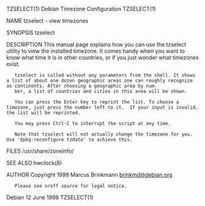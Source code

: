 TZSELECT(1)                                                                          Debian Timezone Configuration                                                                         TZSELECT(1)

NAME
       tzselect - view timezones

SYNOPSIS
       tzselect

DESCRIPTION
       This  manual  page explains how you can use the tzselect utility to view the installed timezone. It comes handy when you want to know what time it is in other countries, or if you just wonder
       what timezones exist.

       tzselect is called without any parameters from the shell. It shows a list of about one dozen geographic areas one can roughly recognize as continents. After choosing a geographic area by num‐
       ber, a list of countries and cities in this area will be shown.

       You can press the Enter key to reprint the list. To choose a timezone, just press the number left to it.  If your input is invalid, the list will be reprinted.

       You may press Ctrl-C to interrupt the script at any time.

       Note that tzselect will not actually change the timezone for you. Use 'dpkg-reconfigure tzdata' to achieve this.

FILES
       /usr/share/zoneinfo/

SEE ALSO
       hwclock(8)

AUTHOR
       Copyright 1998 Marcus Brinkmann <brinkmd@debian.org>

       Please see nroff source for legal notice.

Debian                                                                                       12 June 1998                                                                                  TZSELECT(1)
